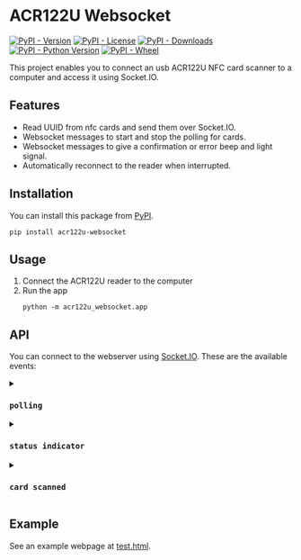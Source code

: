 # ACR122U Websocket

[![PyPI - Version](https://img.shields.io/pypi/v/acr122u-websocket)](https://pypi.org/project/acr122u-websocket/)
[![PyPI - License](https://img.shields.io/pypi/l/acr122u-websocket)](https://pypi.org/project/acr122u-websocket/)
[![PyPI - Downloads](https://img.shields.io/pypi/dm/acr122u-websocket)](https://pypi.org/project/acr122u-websocket/)
[![PyPI - Python Version](https://img.shields.io/pypi/pyversions/acr122u-websocket)](https://pypi.org/project/acr122u-websocket/)
[![PyPI - Wheel](https://img.shields.io/pypi/wheel/acr122u-websocket)](https://pypi.org/project/acr122u-websocket/)

This project enables you to connect an usb ACR122U NFC card scanner to a computer and access it using Socket.IO.

## Features

- Read UUID from nfc cards and send them over Socket.IO.
- Websocket messages to start and stop the polling for cards.
- Websocket messages to give a confirmation or error beep and light signal.
- Automatically reconnect to the reader when interrupted.

## Installation

You can install this package from [PyPI](https://pypi.org/project/acr122u-websocket/).

```shell
pip install acr122u-websocket
```

## Usage

1. Connect the ACR122U reader to the computer
2. Run the app
    ```shell
    python -m acr122u_websocket.app
    ```

## API

You can connect to the webserver using [Socket.IO](https://socket.io).
These are the available events:

<details>
<summary><h3><code>polling</code></h3></summary>

Start or stop the polling.

#### Request

- `start` to start the polling.
- `stop` to stop the polling.

#### Reply

- `no card reader connected` if no card reader is connected.
- `polling started` if the polling has (already) started.
- `polling stopped` if the polling has (already) stopped.
- `invalid message` if the message is neither `start` nor `stop`.

</details>

<details>
<summary><h3><code>status indicator</code></h3></summary>

Set the status indicator.

#### Request

- `confim` to play the confirming status.
- `error` to play the error status.

#### Reply

- `no card reader connected` if no card reader is connected
- `confirm status set` if the confirm beep and light have been show
- `error status set` if the error beep and light have been show
- `invalid message` if the message is neither `confirm` nor `error`

</details>

<details>
<summary><h3><code>card scanned</code></h3></summary>

Broadcasts when a card has been scanned

#### Broadcast

- `{"uuid": [..]}` - An object containing the uuid in the form of a list of integers.

</details>

## Example

See an example webpage at [test.html](acr122u_websocket/templates/test.html).
